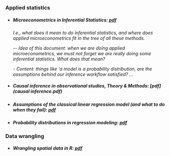 
### Applied statistics

  - ##### Microeconometrics in Inferential Statistics: [pdf](microeconometrics.pdf)

      *I.e., what does it mean to do inferential statistics, and where does applied microeconometrics fit in the tree of all these methods.*
      
      *-- Idea of this document: when we are doing applied microeconometrics, we must not forget we are really doing some inferential statistics. What does that mean?*
      
      *- Content: things like 'a model is a probability distribution, are the assumptions behind our inference workflow satisfied? ...*
      
      
  - ##### Causal inference in observational studies, *Theory & Methods*: [pdf](causal inference.pdf)

  - ##### Assumptions of the classical linear regression model (and what to do when they fail): [pdf](CLRM&estimators.pdf)
  
  - ##### Probability distributions in regression modeling: [pdf](proba_theory.pdf)

### Data wrangling

  - ##### Wrangling spatial data in R: [pdf](spatialData_R.pdf)

